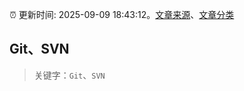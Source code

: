 :alarm_clock: 更新时间: 2025-09-09 18:43:12。[文章来源](/README.md)、[文章分类](/TAGS.md)

## Git、SVN


> 关键字：`Git`、`SVN`



